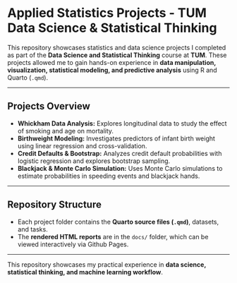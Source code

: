 # Applied Statistics Projects - TUM Data Science & Statistical Thinking

This repository showcases statistics and data science projects I completed as part of the **Data Science and Statistical Thinking** course at **TUM**.
These projects allowed me to gain hands-on experience in **data manipulation, visualization, statistical modeling, and predictive analysis** using R and Quarto (`.qmd`).  

---

## Projects Overview

- **Whickham Data Analysis:** Explores longitudinal data to study the effect of smoking and age on mortality.  
- **Birthweight Modeling:** Investigates predictors of infant birth weight using linear regression and cross-validation.  
- **Credit Defaults & Bootstrap:** Analyzes credit default probabilities with logistic regression and explores bootstrap sampling.  
- **Blackjack & Monte Carlo Simulation:** Uses Monte Carlo simulations to estimate probabilities in speeding events and blackjack hands.  

---

## Repository Structure

- Each project folder contains the **Quarto source files (`.qmd`)**, datasets, and tasks.  
- The **rendered HTML reports** are in the `docs/` folder, which can be viewed interactively via Github Pages.

---

This repository showcases my practical experience in **data science, statistical thinking, and machine learning workflow**.
